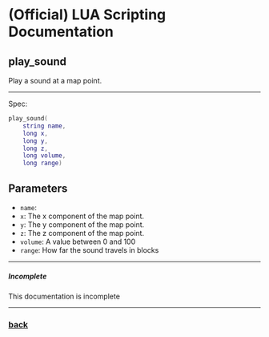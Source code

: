 
# (Official) LUA Scripting Documentation

## play_sound

Play a sound at a map point.

___

Spec:

```lua
play_sound(
	string name,
	long x,
	long y,
	long z,
	long volume,
	long range)
```

## Parameters

- `name`: 
- `x`: The x component of the map point.
- `y`: The y component of the map point.
- `z`: The z component of the map point.
- `volume`: A value between 0 and 100
- `range`: How far the sound travels in blocks

___

##### Incomplete

This documentation is incomplete

___

### [back](../sound)
